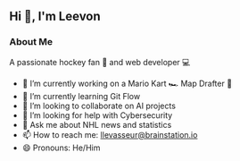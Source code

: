 ## Hi 👋, I'm Leevon

### About Me
A passionate hockey fan 🏒 and web developer 💻

- 🔭 I’m currently working on a Mario Kart 🏎️ Map Drafter 🏁
- 🌱 I’m currently learning Git Flow
- 👯 I’m looking to collaborate on AI projects
- 🤔 I’m looking for help with Cybersecurity
- 💬 Ask me about NHL news and statistics
- 📫 How to reach me: llevasseur@brainstation.io
- 😄 Pronouns: He/Him
